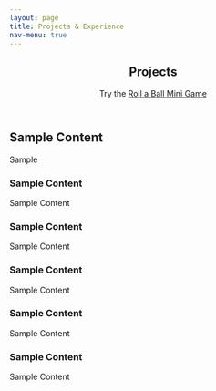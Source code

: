 ```yaml
---
layout: page
title: Projects & Experience
nav-menu: true
---
```


<!-- Main -->
<div id="main" class="alt">

<!-- One -->
<section id="one">
	<div class="inner">
		<header class="major">
			<h1>Projects</h1>
			<p> Try the <a href="https://luisfernandezjr.com/unity/index.html">Roll a Ball Mini Game</a> </p>
		</header>

</div>
<h2 id="content">Sample Content</h2>
<p>Sample</p>
<div class="row">
	<div class="6u 12u$(small)">
		<h3>Sample Content</h3>
		<p>Sample Content</p>
	</div>
	<div class="6u$ 12u$(small)">
		<h3>Sample Content</h3>
		<p>Sample Content</p>
	</div>
	<!-- Break -->
	<div class="4u 12u$(medium)">
		<h3>Sample Content</h3>
		<p>Sample Content</p>
	</div>
	<div class="4u 12u$(medium)">
		<h3>Sample Content</h3>
		<p>Sample Content</p>
	</div>
	<div class="4u$ 12u$(medium)">
		<h3>Sample Content</h3>
		<p>Sample Content</p>
	</div>
</div>

</div>
